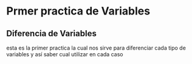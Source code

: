 # Prmer practica de Variables
## Diferencia de Variables
 esta es la primer practica la cual nos sirve para diferenciar cada tipo de variables y así saber cual utilizar en cada caso
